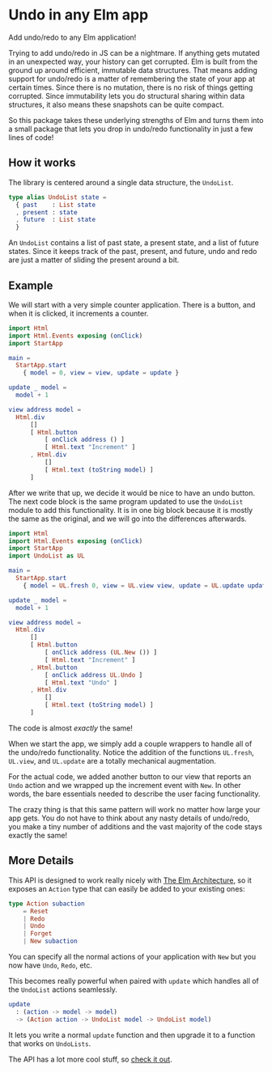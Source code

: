 # Undo in any Elm app

Add undo/redo to any Elm application!

Trying to add undo/redo in JS can be a nightmare. If anything gets mutated in an unexpected way, your history can get corrupted. Elm is built from the ground up around efficient, immutable data structures. That means adding support for undo/redo is a matter of remembering the state of your app at certain times. Since there is no mutation, there is no risk of things getting corrupted. Since immutability lets you do structural sharing within data structures, it also means these snapshots can be quite compact.

So this package takes these underlying strengths of Elm and turns them into a small package that lets you drop in undo/redo functionality in just a few lines of code!


## How it works

The library is centered around a single data structure, the `UndoList`.

```elm
type alias UndoList state =
  { past    : List state
  , present : state
  , future  : List state
  }
``````

An `UndoList` contains a list of past state, a present state, and a list of future states. Since it keeps track of the past, present, and future, undo and redo are just a matter of sliding the present around a bit.


## Example

We will start with a very simple counter application. There is a button, and when it is clicked, it increments a counter.

```elm
import Html
import Html.Events exposing (onClick)
import StartApp

main =
  StartApp.start
    { model = 0, view = view, update = update }

update _ model =
  model + 1

view address model = 
  Html.div 
      []
      [ Html.button 
          [ onClick address () ]
          [ Html.text "Increment" ]
      , Html.div 
          []
          [ Html.text (toString model) ]
      ]
```

After we write that up, we decide it would be nice to have an undo button. The next code block is the same program updated to use the `UndoList` module to add this functionality. It is in one big block because it is mostly the same as the original, and we will go into the differences afterwards.

```elm
import Html
import Html.Events exposing (onClick)
import StartApp
import UndoList as UL

main =
  StartApp.start
    { model = UL.fresh 0, view = UL.view view, update = UL.update update }

update _ model =
  model + 1

view address model = 
  Html.div
      []
      [ Html.button 
          [ onClick address (UL.New ()) ]
          [ Html.text "Increment" ]
      , Html.button 
          [ onClick address UL.Undo ]
          [ Html.text "Undo" ]
      , Html.div 
          []
          [ Html.text (toString model) ] 
      ]
```

The code is almost *exactly* the same!

When we start the app, we simply add a couple wrappers to handle all of the undo/redo functionality. Notice the addition of the functions `UL.fresh`, `UL.view`, and `UL.update` are a totally mechanical augmentation.

For the actual code, we added another button to our view that reports an `Undo` action and we wrapped up the increment event with `New`. In other words, the bare essentials needed to describe the user facing functionality.

The crazy thing is that this same pattern will work no matter how large your app gets. You do not have to think about any nasty details of undo/redo, you make a tiny number of additions and the vast majority of the code stays exactly the same!


## More Details

This API is designed to work really nicely with [The Elm Architecture][arch], so it exposes an `Action` type that can easily be added to your existing ones:

[arch]: https://github.com/evancz/elm-architecture-tutorial/

```elm
type Action subaction
    = Reset
    | Redo
    | Undo
    | Forget
    | New subaction
```

You can specify all the normal actions of your application with `New` but you now have `Undo`, `Redo`, etc.

This becomes really powerful when paired with `update` which handles all of the `UndoList` actions seamlessly.

```elm
update
  : (action -> model -> model)
  -> (Action action -> UndoList model -> UndoList model)
```

It lets you write a normal `update` function and then upgrade it to a function that works on `UndoLists`.

The API has a lot more cool stuff, so [check it out][docs].

[docs]: http://package.elm-lang.org/packages/TheSeamau5/elm-undo-redo/latest
